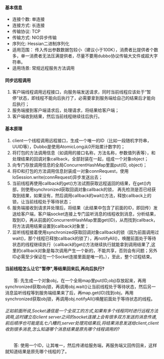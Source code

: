 #### 基本信息
* 连接个数: 单连接
* 连接方式: 长连接
* 传输协议: TCP
* 传输方式: NIO异步传输
* 序列化: Hessian二进制序列化
* 适用范围： 传入传出参数数据包较小（建议小于100K），消费者比提供者个数多，单一消费者无法压满提供者，尽量不要用dubbo协议传输大文件或超大字符串。
* 适用场景: 常规远程服务方法调用
    
#### 同步远程调用
1. 客户端线程调用远程接口，向服务端发送请求，同时当前线程应该处于“暂停”状态，即线程不能向后执行了，必需要拿到服务端给自己的结果后才能向后执行；
2. 服务端接到客户端请求后，处理请求，将结果给客户端；
3. 客户端收到结果，然后当前线程继续往后执行。
    
#### 基本原理
1. client一个线程调用远程接口，生成一个唯一的ID（比如一段随机字符串，UUID等），Dubbo是使用AtomicLong从0开始累计数字的；
2. 将打包的方法调用信息（如调用的接口名称，方法名称，参数值列表等），和处理结果的回调对象callback，全部封装在一起，组成一个对象object；
3. 向专门存放调用信息的全局ConcurrentHashMap里面put(ID, object)；
4. 将ID和打包的方法调用信息封装成一对象connRequest，使用IoSession.write(connRequest)异步发送出去；
5. 当前线程再使用callback的get()方法试图获取远程返回的结果，在get()内部，则使用synchronized获取回调对象callback的锁， 再先检测是否已经获取到结果，如果没有，然后调用callback的wait()方法，释放callback上的锁，让当前线程处于等待状态；
6. 服务端接收到请求并处理后，将结果（此结果中包含了前面的ID，即回传）发送给客户端，客户端socket连接上专门监听消息的线程收到消息，分析结果，取到ID，再从前面的ConcurrentHashMap里面get(ID)，从而找到callback，将方法调用结果设置到callback对象里；
7. 监听线程接着使用synchronized获取回调对象callback的锁（因为前面调用过wait()，那个线程已释放callback的锁了），再notifyAll()，唤醒前面处于等待状态的线程继续执行（callback的get()方法继续执行就能拿到调用结果了,这里的callback对象是每次调用产生一个新的，不能共享，否则会有问题；另外ID必需至少保证在一个Socket连接里面是唯一的。），至此，整个过程结束。

#### 当前线程怎么让它"暂停",等结果回来后,再向后执行?
<div style="text-indent:2em">答: 先生成一个对象obj，在一个全局map里put(ID,obj)存放起来，再用synchronized获取obj锁，再调用obj.wait()让当前线程处于等待状态，然后另一消息监听线程等到服务端结果来了后，再map.get(ID)找到obj，再用synchronized获取obj锁，再调用obj.notifyAll()唤醒前面处于等待状态的线程。</div>

###### 正如前面所说,Socket通信是一个全双工的方式,如果有多个线程同时进行远程方法调用,这时建立在client server之间的socket连接上会有很多双方发送的消息传递,前后顺序也可能是乱七八糟的,server处理完结果后,将结果消息发送给client,client收到很多消息,怎么知道哪个消息结果是原先哪个线程调用的?
<div style="text-indent:2em">答: 使用一个ID，让其唯一，然后传递给服务端，再服务端又回传回来，这样就知道结果是原先哪个线程的了。</div>

